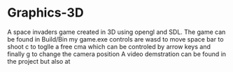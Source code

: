 # Graphics-3D
A space invaders game created in 3D using opengl and SDL. 
The game can be found in Build/Bin my game.exe
controls are wasd to move space bar to shoot c to toglle a free cma which can be controled by arrow keys and finally g to change the camera position
A video demstration can be found in the project but also at 
